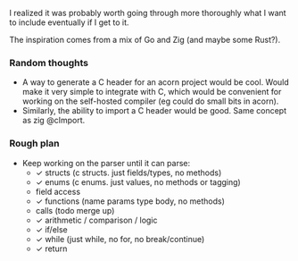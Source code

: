 I realized it was probably worth going through more thoroughly 
what I want to include eventually if I get to it.

The inspiration comes from a mix of Go and Zig (and maybe some Rust?).


### Random thoughts
- A way to generate a C header for an acorn project would be cool. 
  Would make it very simple to integrate with C, which would be convenient for working on the self-hosted compiler (eg could do small bits in acorn).
- Similarly, the ability to import a C header would be good. Same concept as zig @cImport.


### Rough plan
- Keep working on the parser until it can parse:
  - ✓ structs (c structs. just fields/types, no methods)
  - ✓ enums (c enums. just values, no methods or tagging)
  - field access
  - ✓ functions (name params type body, no methods)
  - calls (todo merge up)
  - ✓ arithmetic / comparison / logic
  - ✓ if/else
  - ✓ while (just while, no for, no break/continue)
  - ✓ return
